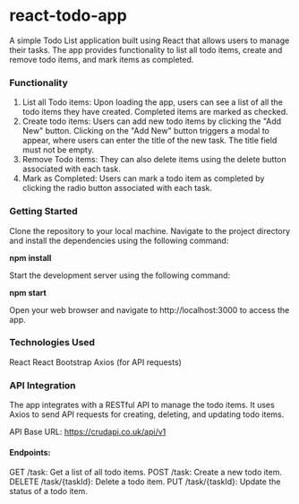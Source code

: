 # react-todo-app

A simple Todo List application built using React that allows users to manage their tasks. The app provides functionality to list all todo items, create and remove todo items, and mark items as completed.

### Functionality
1. List all Todo items: Upon loading the app, users can see a list of all the todo items they have created. Completed items are marked as checked.
2. Create todo items: Users can add new todo items by clicking the "Add New" button. Clicking on the "Add New" button triggers a modal to appear, where users can enter the title of the new task. The title field must not be empty.
3. Remove Todo items: They can also delete items using the delete button associated with each task.
4. Mark as Completed: Users can mark a todo item as completed by clicking the radio button associated with each task.

### Getting Started
Clone the repository to your local machine.
Navigate to the project directory and install the dependencies using the following command:

**npm install**

Start the development server using the following command:

**npm start**

Open your web browser and navigate to http://localhost:3000 to access the app.

### Technologies Used
React
React Bootstrap
Axios (for API requests)

### API Integration
The app integrates with a RESTful API to manage the todo items. It uses Axios to send API requests for creating, deleting, and updating todo items.

API Base URL: https://crudapi.co.uk/api/v1

#### Endpoints:
GET /task: Get a list of all todo items.
POST /task: Create a new todo item.
DELETE /task/{taskId}: Delete a todo item.
PUT /task/{taskId}: Update the status of a todo item.
